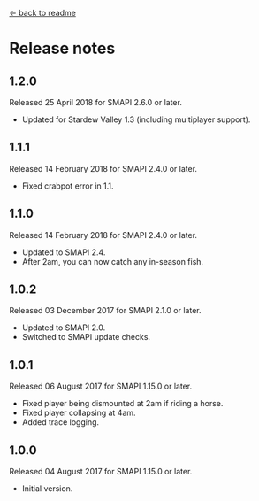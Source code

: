 ﻿[← back to readme](README.md)

# Release notes
## 1.2.0
Released 25 April 2018 for SMAPI 2.6.0 or later.

* Updated for Stardew Valley 1.3 (including multiplayer support).

## 1.1.1
Released 14 February 2018 for SMAPI 2.4.0 or later.

* Fixed crabpot error in 1.1.

## 1.1.0
Released 14 February 2018 for SMAPI 2.4.0 or later.

* Updated to SMAPI 2.4.
* After 2am, you can now catch any in-season fish.

## 1.0.2
Released 03 December 2017 for SMAPI 2.1.0 or later.

* Updated to SMAPI 2.0.
* Switched to SMAPI update checks.

## 1.0.1
Released 06 August 2017 for SMAPI 1.15.0 or later.

* Fixed player being dismounted at 2am if riding a horse.
* Fixed player collapsing at 4am.
* Added trace logging.

## 1.0.0
Released 04 August 2017 for SMAPI 1.15.0 or later.

* Initial version.

